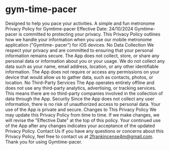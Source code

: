# gym-time-pacer
Designed to help you pace your activities. A simple and fun metronome
Privacy Policy for Gymtime-pacer
Effective Date: 24/10/2024
Gymtime-pacer is committed to protecting your privacy. This Privacy Policy outlines how
we handle your information when you use our mobile metronome application ("Gymtime-
pacer") for iOS devices.
No Data Collection
We respect your privacy and are committed to ensuring that your personal information
remains secure. The App does not collect, store, or share any personal data or information
about you or your usage.
We do not collect any data such as your name, email address, location, or any other
identifiable information.
The App does not require or access any permissions on your device that would allow us to
gather data, such as contacts, photos, or location.
No Third-Party Services
The App operates entirely offline and does not use any third-party analytics, advertising, or
tracking services. This means there are no third-party companies involved in the collection
of data through the App.
Security
Since the App does not collect any user information, there is no risk of unauthorized
access to personal data. Your use of the App is private and secure.
Changes to This Privacy Policy
We may update this Privacy Policy from time to time. If we make changes, we will revise the
"Effective Date" at the top of this policy. Your continued use of the App after any changes
indicates your acceptance of the updated Privacy Policy.
Contact Us
If you have any questions or concerns about this Privacy Policy, feel free to contact us at
2frankincense4m@gmail.com.
Thank you for using Gymtime-pacer.
